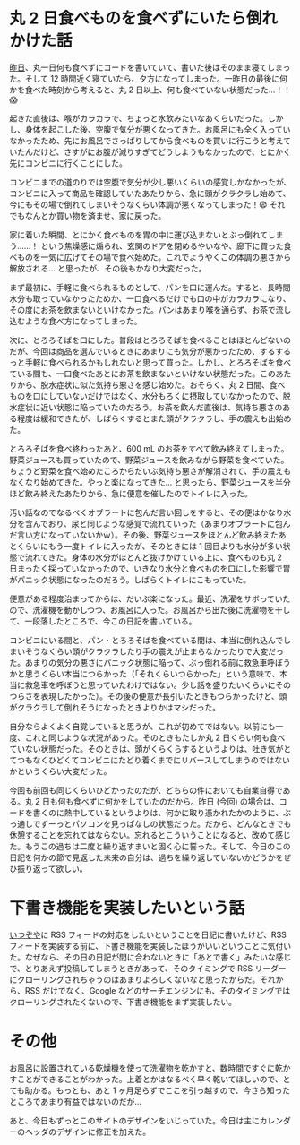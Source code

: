 # 丸 2 日食べものを食べずにいたら倒れかけた話
[昨日](/2018/02/19)、丸一日何も食べずにコードを書いていて、書いた後はそのまま寝てしまった。そして 12 時間近く寝ていたら、夕方になってしまった。一昨日の最後に何かを食べた時刻から考えると、丸 2 日以上、何も食べていない状態だった…！！:scream:

起きた直後は、喉がカラカラで、ちょっと水飲みたいなあくらいだった。しかし、身体を起こした後、空腹で気分が悪くなってきた。お風呂にも全く入っていなかったため、先にお風呂でさっぱりしてから食べものを買いに行こうと考えていたんだけど、さすがにお腹が減りすぎてどうしようもなかったので、とにかく先にコンビニに行くことにした。

コンビニまでの道のりでは空腹で気分が少し悪いくらいの感覚しかなかったが、コンビニに入って商品を確認していたあたりから、急に頭がクラクラし始めて、今にもその場で倒れてしまいそうなくらい体調が悪くなってしまった！:fearful: それでもなんとか買い物を済ませ、家に戻った。

家に着いた瞬間、とにかく食べものを胃の中に運び込まないとぶっ倒れてしまう……！ という焦燥感に煽られ、玄関のドアを閉めるやいなや、廊下に買った食べものを一気に広げてその場で食べ始めた。これでようやくこの体調の悪さから解放される… と思ったが、その後もかなり大変だった。

まず最初に、手軽に食べられるものとして、パンを口に運んだ。すると、長時間水分も取っていなかったためか、一口食べるだけでも口の中がカラカラになり、その度にお茶を飲まないといけなかった。パンはあまり喉を通らず、お茶で流し込むような食べ方になってしまった。

次に、とろろそばを口にした。普段はとろろそばを食べることはほとんどないのだが、今回は商品を選んでいるときにあまりにも気分が悪かったため、するするっと手軽に食べられるかもしれないと思って買った。しかし、とろろそばを食べている間も、一口食べたあとにお茶を飲まないといけない状態だった。このあたりから、脱水症状に似た気持ち悪さを感じ始めた。おそらく、丸 2 日間、食べものを口にしていないだけではなく、水分もろくに摂取していなかったので、脱水症状に近い状態に陥っていたのだろう。お茶を飲んだ直後は、気持ち悪さのある程度は緩和できたが、しばらくするとまた頭がクラクラし、手の震えも出始めた。

とろろそばを食べ終わったあと、600 mL のお茶をすべて飲み終えてしまった。野菜ジュースも買っていたので、野菜ジュースを飲みながら野菜を食べていた。ちょうど野菜を食べ始めたころからだいぶ気持ち悪さが解消されて、手の震えもなくなり始めてきた。やっと楽になってきた… と思ったら、野菜ジュースを半分ほど飲み終えたあたりから、急に便意を催したのでトイレに入った。

汚い話なのでなるべくオブラートに包んだ言い回しをすると、その便はかなり水分を含んでおり、尿と同じような感覚で流れていった（あまりオブラートに包んだ言い方になっていないかｗ）。その後、野菜ジュースをほとんど飲み終えたあとくらいにもう一度トイレに入ったが、そのときには 1 回目よりも水分が多い状態で流れてきた。身体の水分がほとんど抜けかけている上に、食べものも丸 2 日まったく採っていなかったので、いきなり水分と食べものを口にした影響で胃がパニック状態になったのだろう。しばらくトイレにこもっていた。

便意がある程度治まってからは、だいぶ楽になった。最近、洗濯をサボっていたので、洗濯機を動かしつつ、お風呂に入った。お風呂から出た後に洗濯物を干して、一段落したところで、今この日記を書いている。

コンビニにいる間と、パン・とろろそばを食べている間は、本当に倒れ込んでしまいそうなくらい頭がクラクラしたり手の震えが止まらなかったりで大変だった。あまりの気分の悪さにパニック状態に陥って、ぶっ倒れる前に救急車呼ぼうかと思うくらい本当につらかった（「それくらいつらかった」という意味で、本当に救急車を呼ぼうと思っていたわけではない。少し話を盛りたいくらいにそのつらさを表現したかった）。その後の便意が長引いたときもつらかったけど、頭がクラクラして倒れそうになったときよりかはマシだった。

自分ならよくよく自覚していると思うが、これが初めてではない。以前にも一度、これと同じような状況があった。そのときもたしか丸 2 日くらい何も食べていない状態だった。そのときは、頭がくらくらするというよりは、吐き気がとてつもなくひどくてコンビニにたどり着くまでにリバースしてしまうのではないかというくらい大変だった。

今回も前回も同じくらいひどかったのだが、どちらの件においても自業自得である。丸 2 日も何も食べずに何かをしていたのだから。昨日 (今回) の場合は、コードを書くのに熱中しているというよりは、何かに取り憑かれたかのように、ぶっ通しでずーっとパソコンを見っぱなしの状態だった。だから、どんなときでも休憩することを忘れてはならない。忘れるとこういうことになると、改めて感じた。もうこの過ちは二度と繰り返すまいと固く心に誓った。そして、今日のこの日記を何かの節で見返した未来の自分は、過ちを繰り返していないかどうかをぜひ振り返って欲しい。

# 下書き機能を実装したいという話
[いつぞや](/2018/02/10)に RSS フィードの対応をしたいということを日記に書いたけど、RSS フィードを実装する前に、下書き機能を実装したほうがいいということに気付いた。なぜなら、その日の日記が間に合わないときに「あとで書く」みたいな感じで、とりあえず投稿してしまうときがあって、そのタイミングで RSS リーダーにクローリングされちゃうのはあまりよろしくないなと思ったからだ。それから、RSS だけでなく、Google などのサーチエンジンにも、そのタイミングではクローリングされたくないので、下書き機能をまず実装したい。

# その他
お風呂に設置されている乾燥機を使って洗濯物を乾かすと、数時間ですぐに乾かすことができることがわかった。上着とかはなるべく早く乾いてほしいので、とても助かる。もっとも、あと 1 ヶ月足らずでここを引っ越すので、今さら知ったところであまり有益ではないのだが…

あと、今日もずっとこのサイトのデザインをいじっていた。今日は主にカレンダーのヘッダのデザインに修正を加えた。
